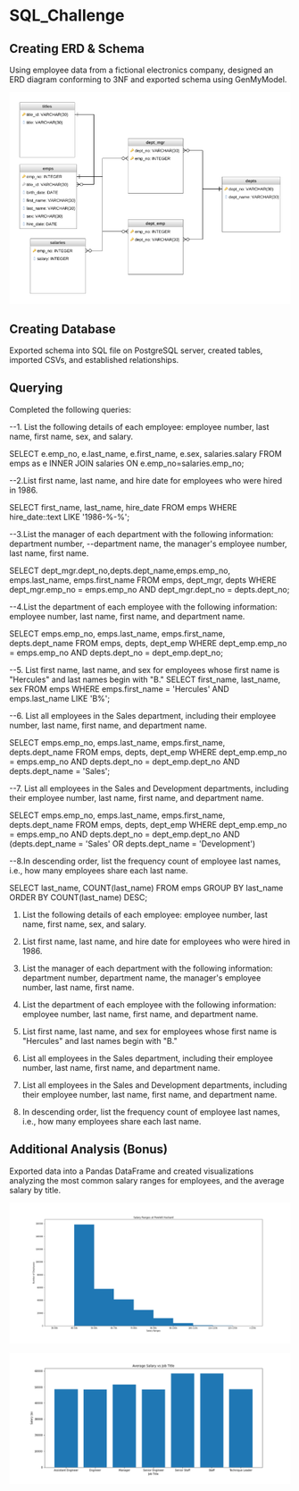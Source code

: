# SQL_Challenge

## Creating ERD & Schema
Using employee data from a fictional electronics company, designed an ERD diagram conforming to 3NF and exported schema using GenMyModel.

![Visualizations/ERD](Visualizations/ERD.png)

## Creating Database
Exported schema into SQL file on PostgreSQL server, created tables, imported CSVs, and established relationships. 

## Querying
Completed the following queries:

   --1. List the following details of each employee: employee number, last name, first name, sex, and salary.

  SELECT e.emp_no, e.last_name, e.first_name, e.sex, salaries.salary
  FROM emps as e
  INNER JOIN salaries ON e.emp_no=salaries.emp_no;

  --2.List first name, last name, and hire date for employees who were hired in 1986.

  SELECT first_name, last_name, hire_date
  FROM emps
  WHERE hire_date::text LIKE '1986-%-%';

  --3.List the manager of each department with the following information: department number, 
  --department name, the manager's employee number, last name, first name.

  SELECT dept_mgr.dept_no,depts.dept_name,emps.emp_no, emps.last_name, emps.first_name
  FROM emps, dept_mgr, depts
  WHERE dept_mgr.emp_no = emps.emp_no
  AND dept_mgr.dept_no = depts.dept_no;

  --4.List the department of each employee with the following information: employee number, last name, first name, and department name.

  SELECT emps.emp_no, emps.last_name, emps.first_name, depts.dept_name
  FROM emps, depts, dept_emp
  WHERE dept_emp.emp_no = emps.emp_no
  AND depts.dept_no = dept_emp.dept_no;

  --5. List first name, last name, and sex for employees whose first name is "Hercules" and last names begin with "B."
  SELECT first_name, last_name, sex
  FROM emps
  WHERE emps.first_name = 'Hercules'
  AND emps.last_name LIKE 'B%';

  --6. List all employees in the Sales department, including their employee number, last name, first name, and department name.

  SELECT emps.emp_no, emps.last_name, emps.first_name, depts.dept_name
  FROM emps, depts, dept_emp
  WHERE dept_emp.emp_no = emps.emp_no
  AND depts.dept_no = dept_emp.dept_no
  AND depts.dept_name = 'Sales';

  --7. List all employees in the Sales and Development departments, including their employee number, last name, first name, and department name.

  SELECT emps.emp_no, emps.last_name, emps.first_name, depts.dept_name
  FROM emps, depts, dept_emp
  WHERE dept_emp.emp_no = emps.emp_no
  AND depts.dept_no = dept_emp.dept_no
  AND (depts.dept_name = 'Sales' OR depts.dept_name = 'Development')


  --8.In descending order, list the frequency count of employee last names, i.e., how many employees share each last name.

  SELECT last_name,  COUNT(last_name)
  FROM emps
  GROUP BY last_name
  ORDER BY COUNT(last_name) DESC;
  1. List the following details of each employee: employee number, last name, first name, sex, and salary.

  2. List first name, last name, and hire date for employees who were hired in 1986.

  3. List the manager of each department with the following information: department number, department name, the manager's employee number, last name, first name.

  4. List the department of each employee with the following information: employee number, last name, first name, and department name.

  5. List first name, last name, and sex for employees whose first name is "Hercules" and last names begin with "B."

  6. List all employees in the Sales department, including their employee number, last name, first name, and department name.

  7. List all employees in the Sales and Development departments, including their employee number, last name, first name, and department name.

  8. In descending order, list the frequency count of employee last names, i.e., how many employees share each last name.
  
  ## Additional Analysis (Bonus)
  Exported data into a Pandas DataFrame and created visualizations analyzing the most common salary ranges for employees, and the average salary by title.
    
   ![Visualizations/salary_ranges.png](Visualizations/salary_ranges.png)
   
   ![Visualizations/avg_salaries.png](Visualizations/avg_salaries.png)
